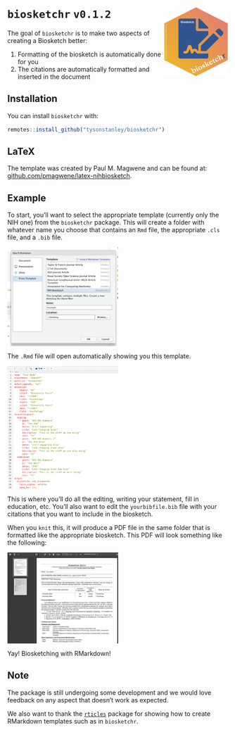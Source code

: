 
<!-- README.md is generated from README.Rmd. Please edit that file -->

# `biosketchr` `v0.1.2` <img src="inst/biosketchr_hex.png" align="right" width="30%" height="30%"/>

The goal of `biosketchr` is to make two aspects of creating a Biosketch
better:

1.  Formatting of the biosketch is automatically done for you
2.  The citations are automatically formatted and inserted in the
    document

## Installation

You can install `biosketchr` with:

``` r
remotes::install_github("tysonstanley/biosketchr")
```

## LaTeX

The template was created by Paul M. Magwene and can be found at:
[github.com/pmagwene/latex-nihbiosketch](https://github.com/pmagwene/latex-nihbiosketch).

## Example

To start, you’ll want to select the appropriate template (currently only
the NIH one) from the `biosketchr` package. This will create a folder
with whatever name you choose that contains an `Rmd` file, the
appropriate `.cls` file, and a `.bib`
file.

<img src="inst/select_template.png" align="center" width="50%" height="50%"/>

The `.Rmd` file will open automatically showing you this
template.

<img src="inst/skeleton_rmd.png" align="center" width="50%" height="50%"/>

This is where you’ll do all the editing, writing your statement, fill in
education, etc. You’ll also want to edit the `yourbibfile.bib` file with
your citations that you want to include in the biosketch.

When you `knit` this, it will produce a PDF file in the same folder that
is formatted like the appropriate biosketch. This PDF will look
something like the
following:

<img src="inst/pdf_output_example.png" align="center" width="50%" height="50%"/>

Yay\! Biosketching with RMarkdown\!

## Note

The package is still undergoing some development and we would love
feedback on any aspect that doesn’t work as expected.

We also want to thank the
[`rticles`](https://github.com/rstudio/rticles) package for showing how
to create RMarkdown templates such as in `biosketchr`.
